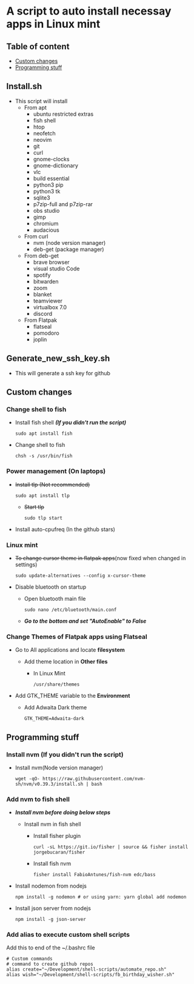 # A script to auto install necessay apps in Linux mint

## Table of content
* [Custom changes](#custom-changes)
* [Programming stuff](#programming-stuff)


## Install.sh 
  - This script will install 
    - From apt
      - ubuntu restricted extras
      - fish shell
      - htop
      - neofetch
      - neovim
      - git
      - curl
      - gnome-clocks
      - gnome-dictionary
      - vlc
      - build essential
      - python3 pip
      - python3 tk
      - sqlite3
      - p7zip-full and p7zip-rar
      - obs studio
      - gimp
      - chromium
      - audacious
    - From curl
      - nvm (node version manager)
      - deb-get (package manager)  
     - From deb-get
        - brave browser
        - visual studio Code
        - spotify
        - bitwarden
        - zoom
        - blanket
        - teamviewer
        - virtualbox 7.0
        - discord
     - From Flatpak
        - flatseal
        - pomodoro
        - joplin

## Generate_new_ssh_key.sh
  - This will generate a ssh key for github
    
## Custom changes

### Change shell to fish
  
  - Install fish shell ***(If you didn't run the script)***
      ```
      sudo apt install fish
      ```
      
  - Change shell to fish
      ```
      chsh -s /usr/bin/fish
      ```
   
### Power management (On laptops)
  
  - ~~Install tlp (Not recommended)~~
    ```
    sudo apt install tlp
    ```
  
    - ~~Start tlp~~
      ```
      sudo tlp start
      ```
  - Install auto-cpufreq  (In the github stars)

### Linux mint  
  - ~~To change cursor theme in flatpak apps~~(now fixed when changed in settings)
    ```
    sudo update-alternatives --config x-cursor-theme
    ```
    
  - Disable bluetooth on startup
    
    - Open bluetooth main file
      ```
      sudo nano /etc/bluetooth/main.conf
      ```
    
    - ***Go to the bottom and set "AutoEnable" to False***
    
### Change Themes of Flatpak apps using Flatseal 

  - Go to All applications and locate **filesystem**
    
    - Add theme location in **Other files**
    
      - In Linux Mint
        ```
        /usr/share/themes
        ```
  
  - Add GTK_THEME variable to the **Environment**
    
    - Add Adwaita Dark theme
      ```
      GTK_THEME=Adwaita-dark
      ```

## Programming stuff

### Install nvm (If you didn't run the script)

  - Install nvm(Node version manager)
    ```
    wget -qO- https://raw.githubusercontent.com/nvm-sh/nvm/v0.39.3/install.sh | bash  
    ```

### Add nvm to fish shell
  - ***Install nvm before doing below steps***
    
    - Install nvm in fish shell
      
      - Install fisher plugin
        ```
        curl -sL https://git.io/fisher | source && fisher install jorgebucaran/fisher
        ```
      - Install fish nvm
        ```
        fisher install FabioAntunes/fish-nvm edc/bass
        ```
        
 - Install nodemon from nodejs
   ```
   npm install -g nodemon # or using yarn: yarn global add nodemon
   ```

 - Install json server from nodejs
   ```
   npm install -g json-server
   ``` 
   
### Add alias to execute custom shell scripts
   Add this to end of the ~/.bashrc file
   ```
   # Custom commands
   # command to create github repos
   alias create="~/Development/shell-scripts/automate_repo.sh"
   alias wish="~/Development/shell-scripts/fb_birthday_wisher.sh"
   ```
